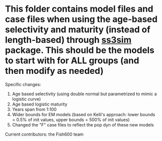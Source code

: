 This folder contains model files and case files when using the age-based selectivity and maturity (instead of length-based) through [ss3sim](https://github.com/ss3sim/ss3sim) package.
This should be the models to start with for ALL groups (and then modify as needed)
=======================

Specific changes: 
1. Age based selectivity (using double normal but parametrized to mimic a logistic curve)
2. Age based logistic maturity 
3. Years span from 1:100
4. Wider bounds for EM models (based on Kelli's approach: lower bounds = 0.5% of init values, upper bounds = 500% of init values)
5. Changed the "F" case files to reflect the pop dyn of these new models


Current contributors: the Fish600 team
